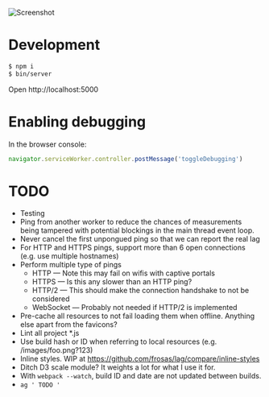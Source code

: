 ![Screenshot](https://raw.github.com/frosas/lag/master/screenshot.png)

# Development

```bash
$ npm i
$ bin/server
```

Open http://localhost:5000

# Enabling debugging

In the browser console:

```js
navigator.serviceWorker.controller.postMessage('toggleDebugging')
```

# TODO

- Testing
- Ping from another worker to reduce the chances of measurements being tampered 
  with potential blockings in the main thread event loop.
- Never cancel the first unpongued ping so that we can report the real lag 
- For HTTP and HTTPS pings, support more than 6 open connections (e.g. use 
  multiple hostnames)
- Perform multiple type of pings
  - HTTP — Note this may fail on wifis with captive portals
  - HTTPS — Is this any slower than an HTTP ping?
  - HTTP/2 — This should make the connection handshake to not be considered
  - WebSocket — Probably not needed if HTTP/2 is implemented
- Pre-cache all resources to not fail loading them when offline. Anything else 
  apart from the favicons?
- Lint all project *.js
- Use build hash or ID when referring to local resources (e.g. /images/foo.png?123)
- Inline styles. WIP at https://github.com/frosas/lag/compare/inline-styles
- Ditch D3 scale module? It weights a lot for what I use it for.
- With `webpack --watch`, build ID and date are not updated between builds.
- `ag ' TODO '`